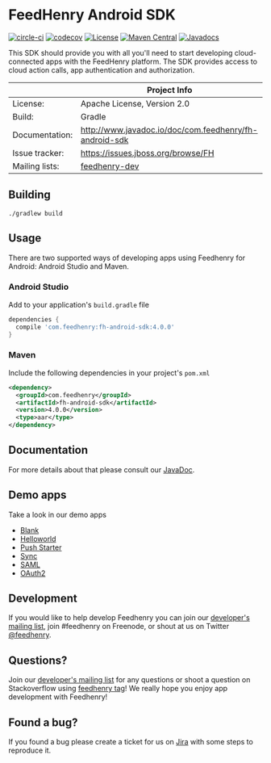 # FeedHenry Android SDK

[![circle-ci](https://img.shields.io/circleci/project/github/feedhenry/fh-android-sdk/master.svg)](https://circleci.com/gh/feedhenry/fh-android-sdk)
[![codecov](https://codecov.io/gh/feedhenry/fh-android-sdk/branch/master/graph/badge.svg)](https://codecov.io/gh/feedhenry/fh-android-sdk)
[![License](https://img.shields.io/badge/-Apache%202.0-blue.svg)](http://www.apache.org/licenses/LICENSE-2.0)
[![Maven Central](https://img.shields.io/maven-central/v/com.feedhenry/fh-android-sdk.svg)](http://search.maven.org/#search%7Cga%7C1%7Cfh-android-sdk)
[![Javadocs](http://www.javadoc.io/badge/com.feedhenry/fh-android-sdk.svg?color=blue)](http://www.javadoc.io/doc/com.feedhenry/fh-android-sdk)

This SDK should provide you with all you'll need to start developing cloud-connected apps with the FeedHenry platform. The SDK provides access to cloud action calls, app authentication and authorization.

|                 | Project Info                                                 |
| --------------- | ------------------------------------------------------------ |
| License:        | Apache License, Version 2.0                                  |
| Build:          | Gradle                                                       |
| Documentation:  | http://www.javadoc.io/doc/com.feedhenry/fh-android-sdk       |
| Issue tracker:  | https://issues.jboss.org/browse/FH                           |
| Mailing lists:  | [feedhenry-dev](http://feedhenry-dev.2363497.n4.nabble.com/) |

## Building

```shell
./gradlew build
```

## Usage

There are two supported ways of developing apps using Feedhenry for Android: Android Studio and Maven.

### Android Studio

Add to your application's `build.gradle` file

```groovy
dependencies {
  compile 'com.feedhenry:fh-android-sdk:4.0.0'
}
```

### Maven

Include the following dependencies in your project's `pom.xml`

```xml
<dependency>
  <groupId>com.feedhenry</groupId>
  <artifactId>fh-android-sdk</artifactId>
  <version>4.0.0</version>
  <type>aar</type>
</dependency>
```

## Documentation

For more details about that please consult our [JavaDoc](http://www.javadoc.io/doc/com.feedhenry/fh-android-sdk).

## Demo apps

Take a look in our demo apps

* [Blank](https://github.com/feedhenry-templates/blank-android-gradle)
* [Helloworld](https://github.com/feedhenry-templates/helloworld-android-gradle)
* [Push Starter](https://github.com/feedhenry-templates/pushstarter-android-app)
* [Sync](https://github.com/feedhenry-templates/sync-android-app)
* [SAML](https://github.com/feedhenry-templates/saml-android-app)
* [OAuth2](https://github.com/feedhenry-templates/oauth-android-app)

## Development

If you would like to help develop Feedhenry you can join our [developer's mailing list](http://feedhenry-dev.2363497.n4.nabble.com/), join #feedhenry on Freenode, or shout at us on Twitter [@feedhenry](https://twitter.com/feedhenry).

## Questions?

Join our [developer's mailing list](http://feedhenry-dev.2363497.n4.nabble.com/) for any questions or shoot a question on Stackoverflow using [feedhenry tag](http://stackoverflow.com/questions/tagged/feedhenry)! We really hope you enjoy app development with Feedhenry!

## Found a bug?

If you found a bug please create a ticket for us on [Jira](https://issues.jboss.org/browse/FH) with some steps to reproduce it.
